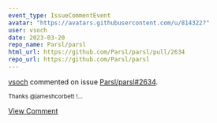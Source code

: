 ```yaml
---
event_type: IssueCommentEvent
avatar: "https://avatars.githubusercontent.com/u/814322?"
user: vsoch
date: 2023-03-20
repo_name: Parsl/parsl
html_url: https://github.com/Parsl/parsl/pull/2634
repo_url: https://github.com/Parsl/parsl
---
```


<a href='https://github.com/vsoch' target='_blank'>vsoch</a> commented on issue <a href='https://github.com/Parsl/parsl/pull/2634' target='_blank'>Parsl/parsl#2634</a>.

<small>Thanks @jameshcorbett !...</small>

<a href='https://github.com/Parsl/parsl/pull/2634' target='_blank'>View Comment</a>